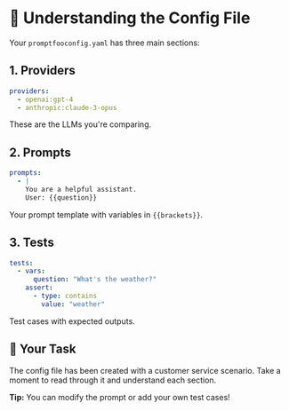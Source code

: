 # 📝 Understanding the Config File

Your `promptfooconfig.yaml` has three main sections:

## 1. Providers
```yaml
providers:
  - openai:gpt-4
  - anthropic:claude-3-opus
```
These are the LLMs you're comparing.

## 2. Prompts
```yaml
prompts:
  - |
    You are a helpful assistant.
    User: {{question}}
```
Your prompt template with variables in `{{brackets}}`.

## 3. Tests
```yaml
tests:
  - vars:
      question: "What's the weather?"
    assert:
      - type: contains
        value: "weather"
```
Test cases with expected outputs.

## 🎯 Your Task
The config file has been created with a customer service scenario. Take a moment to read through it and understand each section.

**Tip:** You can modify the prompt or add your own test cases!